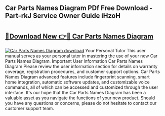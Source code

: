 ## Car Parts Names Diagram PDf Free Download - Part-rkJ Service Owner Guide iHzoH

# <h2><a href="http://dfoyi4.blite.top/?on=Car+Parts+Names+Diagram">🔗Download New 👉🔴 Car Parts Names Diagram</a></h2>

[![Car Parts Names Diagram download](https://i.imgur.com/lujVjoI.png)](http://dfoyi4.blite.top/?on=Car+Parts+Names+Diagram)
Your Personal Tutor This user manual serves as your personal tutor in mastering the use of your new Car Parts Names Diagram. Important User Information Car Parts Names Diagram Please review the user information section for details on warranty coverage, registration procedures, and customer support options. Car Parts Names Diagram advanced features include fingerprint scanning, smart home integration, automatic software updates, and customizable voice commands, all of which can be accessed and customized through the user interface. It's our hope that the Car Parts Names Diagram has been a valuable asset as you navigate the functions of your new product. Should you have any questions or concerns, please do not hesitate to contact our customer support team.
